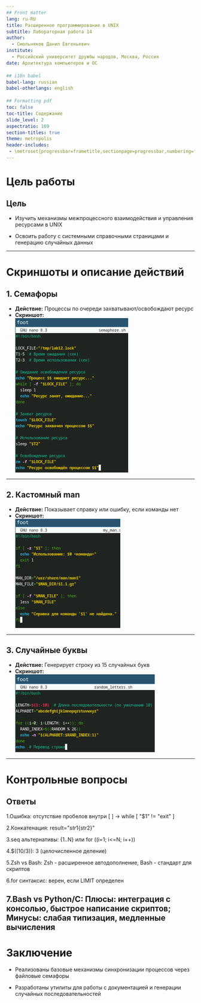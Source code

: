 ```yaml
---
## Front matter
lang: ru-RU
title: Расширенное программирование в UNIX
subtitle: Лабораторная работа 14
author:
  - Смольняков Данил Евгеньевич
institute:
  - Российский университет дружбы народов, Москва, Россия
date: Архитектура компьютеров и ОС

## i18n babel
babel-lang: russian
babel-otherlangs: english

## Formatting pdf
toc: false
toc-title: Содержание
slide_level: 2
aspectratio: 169
section-titles: true
theme: metropolis
header-includes:
 - \metroset{progressbar=frametitle,sectionpage=progressbar,numbering=fraction}
---
```


# Цель работы

## Цель
- Изучить механизмы межпроцессного взаимодействия и управления ресурсами в UNIX

- Освоить работу с системными справочными страницами и генерацию случайных данных

---

# Скриншоты и описание действий

## 1. Семафоры
- **Действие:** Процессы по очереди захватывают/освобождают ресурс
- **Скриншот:**  
  ![Семафоры](screenshot_1.png)

---

## 2. Кастомный man
- **Действие:** Показывает справку или ошибку, если команды нет
- **Скриншот:**  
  ![Кастомный man](screenshot_2.png)

---

## 3. Случайные буквы
- **Действие:** Генерирует строку из 15 случайных букв
- **Скриншот:**  
  ![Случайные буквы](screenshot_3.png)

---


# Контрольные вопросы

## Ответы
1.Ошибка: отсутствие пробелов внутри [ ] → while [ "$1" != "exit" ]

2.Конкатенация: result="${str1}${str2}"

3.seq альтернативы: {1..N} или for ((i=1; i<=N; i++))

4.$((10/3)): 3 (целочисленное деление)

5.Zsh vs Bash: Zsh - расширенное автодополнение, Bash - стандарт для скриптов

6.for синтаксис: верен, если LIMIT определен

7.Bash vs Python/C: Плюсы: интеграция с консолью, быстрое написание скриптов; Минусы: слабая типизация, медленные вычисления
---

# Заключение

- Реализованы базовые механизмы синхронизации процессов через файловые семафоры

- Разработаны утилиты для работы с документацией и генерации случайных последовательностей
